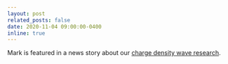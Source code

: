 ```yaml
---
layout: post
related_posts: false
date: 2020-11-04 09:00:00-0400
inline: true
---
```


Mark is featured in a news story about our [charge density wave research](https://www.bnl.gov/newsroom/news.php?a=217349).
